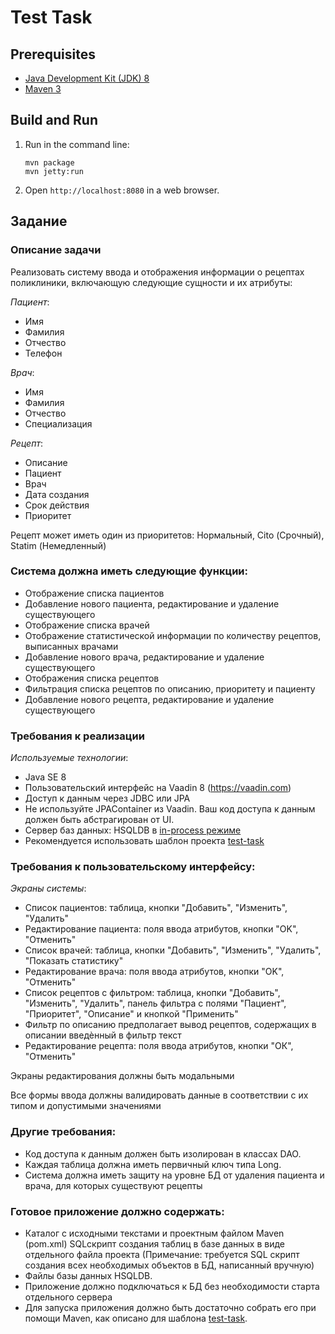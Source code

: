 Test Task
=========

Prerequisites
-------------

* [Java Development Kit (JDK) 8](http://www.oracle.com/technetwork/java/javase/downloads/jdk8-downloads-2133151.html)
* [Maven 3](https://maven.apache.org/download.cgi)

Build and Run
-------------

1. Run in the command line:
	```
	mvn package
	mvn jetty:run
	```

2. Open `http://localhost:8080` in a web browser.


Задание
-------------

### Описание задачи
Реализовать систему ввода и отображения информации о рецептах поликлиники, включающую следующие сущности и их атрибуты:

_Пациент_:
- Имя
- Фамилия
- Отчество
- Телефон

_Врач_:
- Имя
- Фамилия
- Отчество
- Специализация

_Рецепт_:
- Описание
- Пациент
- Врач
- Дата создания
- Срок действия
- Приоритет

Рецепт может иметь один из приоритетов: Нормальный, Cito (Срочный), Statim (Немедленный)
### Система должна иметь следующие функции:
- Отображение списка пациентов
- Добавление нового пациента, редактирование и удаление существующего
- Отображение списка врачей
- Отображение статистической информации по количеству рецептов, выписанных врачами
- Добавление нового врача, редактирование и удаление существующего
- Отображения списка рецептов
- Фильтрация списка рецептов по описанию, приоритету и пациенту
- Добавление нового рецепта, редактирование и удаление существующего
### Требования к реализации
_Используемые_ _технологии_:

- Java SE 8
- Пользовательский интерфейс на Vaadin 8 (https://vaadin.com)
- Доступ к данным через JDBC или JPA
- Не используйте JPAContainer из Vaadin. Ваш код доступа к данным должен быть абстрагирован от UI.
- Сервер баз данных: HSQLDB в  [in-process режиме](http://hsqldb.org/doc/2.0/guide/running-chapt.html#rgc_inprocess)
- Рекомендуется использовать шаблон проекта [test-task](https://github.com/Haulmont/test-task)
### Требования к пользовательскому интерфейсу:
_Экраны_ _системы_:

- Список пациентов: таблица, кнопки "Добавить", "Изменить", "Удалить"
- Редактирование пациента: поля ввода атрибутов, кнопки "OK", "Отменить"
- Список врачей: таблица, кнопки "Добавить", "Изменить", "Удалить", "Показать статистику"
- Редактирование врача: поля ввода атрибутов, кнопки "OK", "Отменить"
- Список рецептов с фильтром: таблица, кнопки "Добавить", "Изменить", "Удалить", панель фильтра с полями
"Пациент", "Приоритет", "Описание" и кнопкой "Применить"
- Фильтр по описанию предполагает вывод рецептов, содержащих в описании введѐнный в фильтр текст
- Редактирование рецепта: поля ввода атрибутов, кнопки "ОК", "Отменить"

Экраны редактирования должны быть модальными

Все формы ввода должны валидировать данные в соответствии с их типом и допустимыми значениями
### Другие требования:
- Код доступа к данным должен быть изолирован в классах DAO.
- Каждая таблица должна иметь первичный ключ типа Long.
- Система должна иметь защиту на уровне БД от удаления пациента и врача, для которых существуют
рецепты 
### Готовое приложение должно содержать:
- Каталог с исходными текстами и проектным файлом Maven (pom.xml) SQLскрипт создания таблиц в базе данных в виде отдельного файла проекта
(Примечание: требуется SQL скрипт создания всех необходимых объектов в БД, написанный вручную)
- Файлы базы данных HSQLDB.
- Приложение должно подключаться к БД без необходимости старта отдельного сервера
- Для запуска приложения должно быть достаточно собрать его при помощи Maven, как описано для шаблона
[test-task](https://github.com/Haulmont/test-task).
